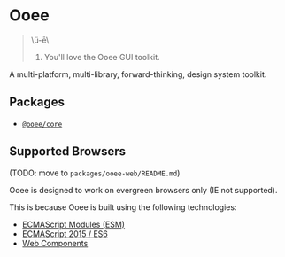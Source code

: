 # Ooee

> \ü-ē\
>
> 1. You'll love the Ooee GUI toolkit.


A multi-platform, multi-library, forward-thinking, design system toolkit.

## Packages
* [`@ooee/core`](packages/core/README.md)


## Supported Browsers
(TODO: move to `packages/ooee-web/README.md`)

Ooee is designed to work on evergreen browsers only (IE not supported).

This is because Ooee is built using the following technologies:

* [ECMAScript Modules (ESM)](https://developer.mozilla.org/en-US/docs/Web/JavaScript/Guide/Modules)
* [ECMAScript 2015 / ES6](https://kangax.github.io/compat-table/es6/)
* [Web Components](https://developer.mozilla.org/en-US/docs/Web/Web_Components)

